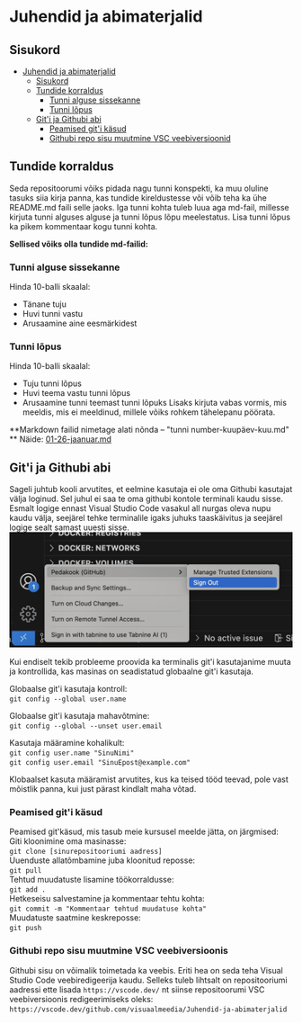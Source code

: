 # Juhendid ja abimaterjalid  
## Sisukord
- [Juhendid ja abimaterjalid](#juhendid-ja-abimaterjalid)
  - [Sisukord](#sisukord)
  - [Tundide korraldus](#tundide-korraldus)
    - [Tunni alguse sissekanne](#tunni-alguse-sissekanne)
    - [Tunni lõpus](#tunni-lõpus)
  - [Git'i ja Githubi abi](#giti-ja-githubi-abi)
    - [Peamised git'i käsud](#peamised-giti-käsud)
    - [Githubi repo sisu muutmine VSC veebiversioonid](#githubi-repo-sisu-muutmine-vsc-veebiversioonid)
## Tundide korraldus
Seda repositoorumi võiks pidada nagu tunni konspekti, ka muu oluline tasuks siia kirja panna, kas tundide kireldustesse või võib teha ka ühe README.md faili selle jaoks. Iga tunni kohta tuleb luua aga md-fail, millesse kirjuta tunni alguses alguse  ja tunni lõpus lõpu meelestatus. Lisa tunni lõpus ka pikem kommentaar kogu tunni kohta.   

**Sellised võiks olla tundide md-failid:**
### Tunni alguse sissekanne
Hinda 10-balli skaalal:
* Tänane tuju
* Huvi tunni vastu
* Arusaamine aine eesmärkidest

### Tunni lõpus
Hinda 10-balli skaalal:
* Tuju tunni lõpus
* Huvi teema vastu tunni lõpus
* Arusaamine tunni teemast tunni lõpuks
Lisaks kirjuta vabas vormis, mis meeldis, mis ei meeldinud, millele võiks rohkem tähelepanu pöörata.

**Markdown failid nimetage alati nõnda – "tunni number-kuupäev-kuu.md"
**
Näide: [01-26-jaanuar.md](01-26-jaanuar.md)

## Git'i ja Githubi abi
Sageli juhtub kooli arvutites, et eelmine kasutaja ei ole oma Githubi kasutajat välja loginud. Sel juhul ei saa te oma githubi kontole terminali kaudu sisse. Esmalt logige ennast Visual Studio Code vasakul all nurgas oleva nupu kaudu välja, seejärel tehke terminalile igaks juhuks taaskäivitus ja seejärel logige sealt samast uuesti sisse.
![Gthub log out](img/vscodeuser.jpg) 

Kui endiselt tekib probleeme proovida ka terminalis git'i kasutajanime muuta ja kontrollida, kas masinas on seadistatud globaalne git'i kasutaja.

Globaalse git'i kasutaja kontroll:  
`git config --global user.name`

Globaalse git'i kasutaja mahavõtmine:  
`git config --global --unset user.email`

Kasutaja määramine kohalikult:  
`git config user.name "SinuNimi"`  
`git config user.email "SinuEpost@example.com"`  

Klobaalset kasuta määramist arvutites, kus ka teised tööd teevad, pole vast mõistlik panna, kui just pärast kindlalt maha võtad. 

### Peamised git'i käsud
Peamised git'käsud, mis tasub meie kursusel meelde jätta, on järgmised:  
Giti kloonimine oma masinasse:  
`git clone [sinurepositooriumi aadress]`  
Uuenduste allatõmbamine juba kloonitud reposse:  
`git pull`  
Tehtud muudatuste lisamine töökorraldusse:  
`git add .`  
Hetkeseisu salvestamine ja kommentaar tehtu kohta:  
`git commit -m "Kommentaar tehtud muudatuse kohta"`  
Muudatuste saatmine keskreposse:  
`git push`   

### Githubi repo sisu muutmine VSC veebiversioonis
Githubi sisu on võimalik toimetada ka veebis. Eriti hea on seda teha Visual Studio Code veebiredigeerija kaudu. Selleks tuleb lihtsalt on repositooriumi aadressi ette lisada `https://vscode.dev/` nt siinse repositoorumi VSC veebiversioonis redigeerimiseks oleks: `https://vscode.dev/github.com/visuaalmeedia/Juhendid-ja-abimaterjalid`